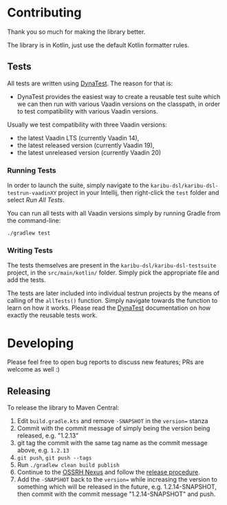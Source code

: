 # Contributing

Thank you so much for making the library better.

The library is in Kotlin, just use the default Kotlin formatter rules.

## Tests

All tests are written using [DynaTest](https://github.com/mvysny/dynatest). The reason
for that is:

- DynaTest provides the easiest way to create a reusable test suite which
  we can then run with various Vaadin versions on the classpath, in order to test
  compatibility with various Vaadin versions.

Usually we test compatibility with three Vaadin versions:
- the latest Vaadin LTS (currently Vaadin 14),
- the latest released version (currently Vaadin 19),
- the latest unreleased version (currently Vaadin 20)

### Running Tests

In order to launch the suite, simply navigate to the `karibu-dsl/karibu-dsl-testrun-vaadinXY`
project in your Intellij, then right-click the `test` folder and select
*Run All Tests*.

You can run all tests with all Vaadin versions simply by running Gradle from the command-line:

```
./gradlew test
```

### Writing Tests

The tests themselves are present in the `karibu-dsl/karibu-dsl-testsuite` project,
in the `src/main/kotlin/` folder. Simply pick the appropriate file and add the tests.

The tests are later included into individual testrun projects by the means of calling
of the `allTests()` function. Simply navigate towards the function to learn on
how it works. Please read the [DynaTest](https://github.com/mvysny/dynatest)
documentation on how exactly the reusable tests work.

# Developing

Please feel free to open bug reports to discuss new features; PRs are welcome as well :)

## Releasing

To release the library to Maven Central:

1. Edit `build.gradle.kts` and remove `-SNAPSHOT` in the `version=` stanza
2. Commit with the commit message of simply being the version being released, e.g. "1.2.13"
3. git tag the commit with the same tag name as the commit message above, e.g. `1.2.13`
4. `git push`, `git push --tags`
5. Run `./gradlew clean build publish`
6. Continue to the [OSSRH Nexus](https://oss.sonatype.org/#stagingRepositories) and follow the [release procedure](https://central.sonatype.org/pages/releasing-the-deployment.html).
7. Add the `-SNAPSHOT` back to the `version=` while increasing the version to something which will be released in the future,
   e.g. 1.2.14-SNAPSHOT, then commit with the commit message "1.2.14-SNAPSHOT" and push.

